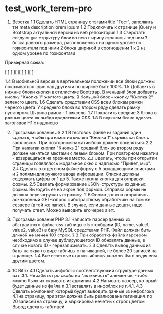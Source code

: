 # test_work_terem-pro

1. Верстка
1.1 Сделать HTML страницу с тэгами title "Тест", заполнить тэг meta
description lorem ipsum
1.2 Подключить к странице jQuery и Bootstrap актуальной версии из веб
репозитория
1.3 Сверстать следующую структуру
блок во всю ширину страницы
под ним 3 блока равного размера, расположенных на одном уровне по горизонтали
под ними 2 блока шириной в соотношении 1 к 2 на одном уровне по горизонтали

Примерная схема:

[                         ]
[       ][       ][       ]
[        ][               ]

1.4 В мобильной версии в вертикальном положении все блоки должны
показываться один над другим и по ширине быть 100%.
1.5 Добавить в нижние блоки кнопки в стилистике Bootstrap. В меньший
блок добавить кнопку "Кнопка 1" желтого цвета. В больший блок - кнопку
"Кнопка 2" зеленого цвета.
1.6 Сделать средствами CSS всем блокам рамки черного цвета. У среднего
блока во втором ряду сделать рамку пунктиром. Ширина рамок - 1
пиксель.
1.7 Покрасить средние 3 блока в разные цвета на выбор средствами CSS.
1.8 В верхнем блоке сделать заголовок H1 с надписью

2. Программирование JS
2.1 В тестовом файле из задания один сделать, чтобы при нажатии кнопки
"Кнопка 1" скрывался блок с заголовком. При повторном нажатии блок
должен появляться.
2.2 При нажатии кнопки "Кнопка 2" средний блок во втором ряду должен
меняться местами с левым блоком. При повторном нажатии - возвращаться
на прежнее место.
2.3 Сделать, чтобы при открытии страницы появлялось модальное окно с
надписью "Привет, мир".
2.4 Сделать в отдельном файле форму с 5 выпадающими списками и 2
полями для ручного ввода информации. Списки должны содержать цифры от
1 до 5. Также нужна кнопка для отправки формы.
2.5 Сделать формирование JSON-структуры из данных формы. Выводить ее
на экран под формой. Отправка формы не должна перезагружать страницу.
2.6 Форма должна отправлять асинхронный GET-запрос к абстрактному
обработчику на том же сервере (в той же папке). В случае, если данные
дошли, надо получать ответ. Можно выводить его через alert.

3. Программирование PHP
3.1 Написать парсер данных из абстрактного файла-csv таблицы с 5
столбцами (ID, name, value1, value2, value3) в базу MySQL средствами
PHP. Файл должен быть длиной не менее 100 строк.
3.2 При обработке файла парсером необходимо в случае дублирующегося ID
обновлять данные, в случае нового ID - перезаписывать.
3.3 Сделать вывод данных из базы на экран в виде таблицы с пагинацией,
не более 20 записей на странице.
3.4 Все нечетные строки таблицы должны быть выделены другим цветом.

4. 1С Bitrix
4.1 Сделать инфоблок соответствующий структуре данных из п.3.1. Не
забыть про свойство "активность" элементов, чтобы можно было их
скрывать из админки.
4.2 Написать парсер, который будет данные из файла п.3.1 вставлять в
инфоблок из п.4.1.
4.3 Сделать компонент, который будет выводить данные из инфоблока 4.1
на страницу, при этом должна быть реализована пагинация, по 20 записей
на страницу, и маркировка нечетных строк цветом. Вывод сделать
таблицей.
